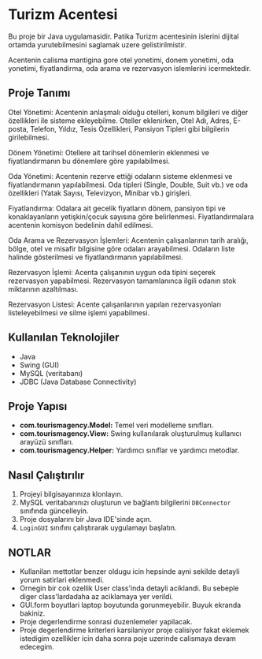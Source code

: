 # Turizm Acentesi


Bu proje bir Java uygulamasidir. 
Patika Turizm acentesinin islerini dijital ortamda yurutebilmesini saglamak uzere gelistirilmistir.

Acentenin calisma mantigina gore otel yonetimi, donem yonetimi, oda yonetimi, fiyatlandirma, oda arama ve rezervasyon islemlerini icermektedir.

## Proje Tanımı

Otel Yönetimi:
Acentenin anlaşmalı olduğu otelleri, konum bilgileri ve diğer özellikleri ile sisteme ekleyebilme.
Oteller eklenirken, Otel Adı, Adres, E-posta, Telefon, Yıldız, Tesis Özellikleri, Pansiyon Tipleri gibi bilgilerin girilebilmesi.

Dönem Yönetimi:
Otellere ait tarihsel dönemlerin eklenmesi ve fiyatlandırmanın bu dönemlere göre yapılabilmesi.

Oda Yönetimi:
Acentenin rezerve ettiği odaların sisteme eklenmesi ve fiyatlandırmanın yapılabilmesi.
Oda tipleri (Single, Double, Suit vb.) ve oda özellikleri (Yatak Sayısı, Televizyon, Minibar vb.) girişleri.

Fiyatlandırma:
Odalara ait gecelik fiyatların dönem, pansiyon tipi ve konaklayanların yetişkin/çocuk sayısına göre belirlenmesi.
Fiyatlandırmalara acentenin komisyon bedelinin dahil edilmesi.

Oda Arama ve Rezervasyon İşlemleri:
Acentenin çalışanlarının tarih aralığı, bölge, otel ve misafir bilgisine göre odaları arayabilmesi.
Odaların liste halinde gösterilmesi ve fiyatlandırmanın yapılabilmesi.

Rezervasyon İşlemi:
Acenta çalışanının uygun oda tipini seçerek rezervasyon yapabilmesi.
Rezervasyon tamamlanınca ilgili odanın stok miktarının azaltılması.

Rezervasyon Listesi:
Acente çalışanlarının yapılan rezervasyonları listeleyebilmesi ve silme işlemi yapabilmesi.

## Kullanılan Teknolojiler

- Java
- Swing (GUI)
- MySQL (veritabanı)
- JDBC (Java Database Connectivity)

## Proje Yapısı

- **com.tourismagency.Model:** Temel veri modelleme sınıfları.
- **com.tourismagency.View:** Swing kullanılarak oluşturulmuş kullanıcı arayüzü sınıfları.
- **com.tourismagency.Helper:** Yardımcı sınıflar ve yardımcı metodlar.

## Nasıl Çalıştırılır

1. Projeyi bilgisayarınıza klonlayın.
2. MySQL veritabanınızı oluşturun ve bağlantı bilgilerini `DBConnector` sınıfında güncelleyin.
3. Proje dosyalarını bir Java IDE'sinde açın.
4. `LoginGUI` sınıfını çalıştırarak uygulamayı başlatın.

## NOTLAR
-  Kullanilan mettotlar benzer oldugu icin hepsinde ayni sekilde detayli yorum satirlari eklenmedi.
- Ornegin bir cok ozellik User class'inda detayli aciklandi. Bu sebeple diger class'lardadaha az aciklamaya yer verildi.
- GUI.form boyutlari laptop boyutunda gorunmeyebilir. Buyuk ekranda bakiniz. 
- Proje degerlendirme sonrasi duzenlemeler yapilacak.
- Proje degerlendirme kriterleri karsilaniyor proje calisiyor fakat eklemek istedigim ozellikler icin daha sonra poje uzerinde calismaya devam edecegim. 


